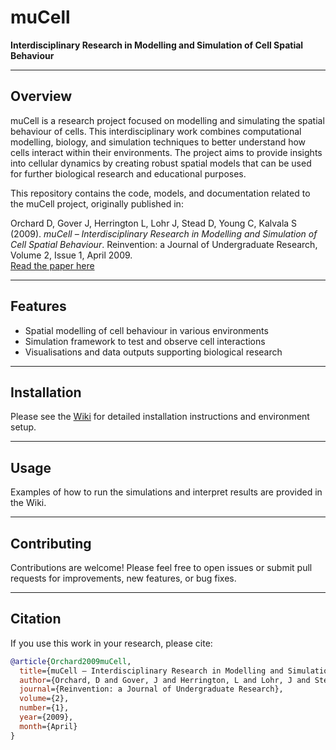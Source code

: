 # muCell

**Interdisciplinary Research in Modelling and Simulation of Cell Spatial Behaviour**

---

## Overview

muCell is a research project focused on modelling and simulating the spatial behaviour of cells. This interdisciplinary work combines computational modelling, biology, and simulation techniques to better understand how cells interact within their environments. The project aims to provide insights into cellular dynamics by creating robust spatial models that can be used for further biological research and educational purposes.

This repository contains the code, models, and documentation related to the muCell project, originally published in:

Orchard D, Gover J, Herrington L, Lohr J, Stead D, Young C, Kalvala S (2009). *muCell – Interdisciplinary Research in Modelling and Simulation of Cell Spatial Behaviour*. Reinvention: a Journal of Undergraduate Research, Volume 2, Issue 1, April 2009.  
[Read the paper here](https://warwick.ac.uk/archive/iatl/pre2024archive/reiventionjournalfile/reinvention/archive/volume2issue1/orchard)

---

## Features

- Spatial modelling of cell behaviour in various environments  
- Simulation framework to test and observe cell interactions  
- Visualisations and data outputs supporting biological research  

---

## Installation

Please see the [Wiki](https://github.com/dorchard/mucell/wiki/) for detailed installation instructions and environment setup.

---

## Usage

Examples of how to run the simulations and interpret results are provided in the Wiki.

---

## Contributing

Contributions are welcome! Please feel free to open issues or submit pull requests for improvements, new features, or bug fixes.

---

## Citation

If you use this work in your research, please cite:

```bibtex
@article{Orchard2009muCell,
  title={muCell – Interdisciplinary Research in Modelling and Simulation of Cell Spatial Behaviour},
  author={Orchard, D and Gover, J and Herrington, L and Lohr, J and Stead, D and Young, C and Kalvala, S},
  journal={Reinvention: a Journal of Undergraduate Research},
  volume={2},
  number={1},
  year={2009},
  month={April}
}
